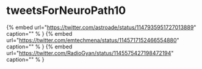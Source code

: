 # tweetsForNeuroPath10

{% embed url="https://twitter.com/astroade/status/1147935951727013889"  caption="" % }
{% embed url="https://twitter.com/emtechmena/status/1145717152466554880"  caption="" % }
{% embed url="https://twitter.com/RadioGyan/status/1145575427198472194"  caption="" % }
